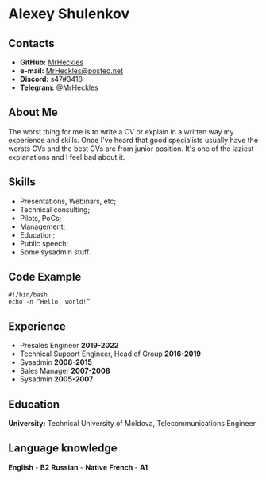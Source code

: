 # __Alexey Shulenkov__

## __Contacts__
- __GitHub:__ [MrHeckles](https://github.com/MrHeckles)
- __e-mail:__ MrHeckles@posteo.net
- __Discord:__ s47#3418
- __Telegram:__ @MrHeckles

## __About Me__
The worst thing for me is to write a CV or explain in a written way my experience and skills. Once I've heard that good specialists usually have the worsts CVs and the best CVs are from junior position. It's one of the laziest explanations and I feel bad about it.

## __Skills__
- Presentations, Webinars, etc;
- Technical consulting;
- Pilots, PoCs;
- Management;
- Education;
- Public speech;
- Some sysadmin stuff.

## __Code Example__
```
#!/bin/bash
echo -n “Hello, world!”
```

## __Experience__

- Presales Engineer **2019-2022**
- Technical Support Engineer, Head of Group **2016-2019**
- Sysadmin **2008-2015**
- Sales Manager **2007-2008**
- Sysadmin **2005-2007**

## __Education__ 
__University:__ Technical University of Moldova, Telecommunications Engineer

## Language knowledge
__English__ - __B2__
__Russian__ - __Native__
__French__  - __A1__

